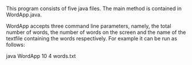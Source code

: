 This program consists of five java files. The main method is contained in WordApp.java.

WordApp accepts three command line parameters, namely, the total number of words, the number of words on the screen and the name of the textfile containing the words respectively.
For example it can be run as follows:

java WordApp 10 4 words.txt